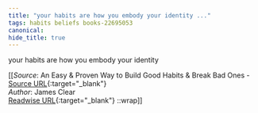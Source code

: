 ```yaml
---
title: "your habits are how you embody your identity ..."
tags: habits beliefs books-22695053
canonical: 
hide_title: true
---
```


your habits are how you embody your identity


[[_Source_: An Easy & Proven Way to Build Good Habits & Break Bad Ones - [Source URL](){:target="_blank"}<br>
_Author_: James Clear<br>
[Readwise URL](https://readwise.io/open/446271369){:target="_blank"}
::wrap]]